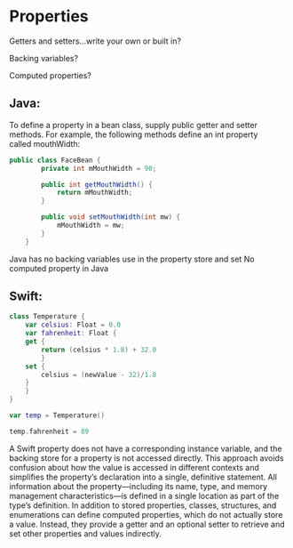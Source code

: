 # 	Properties
Getters and setters...write your own or built in?

Backing variables?

Computed properties?

## Java:
To define a property in a bean class, supply public getter and setter methods. For example, the following methods define an int property called mouthWidth:
```Java
public class FaceBean {
	    private int mMouthWidth = 90;

	    public int getMouthWidth() {
	        return mMouthWidth;
	    }

	    public void setMouthWidth(int mw) {
	        mMouthWidth = mw;
	    }
	}
```
Java has no backing variables use in the property store and set
No computed property in Java

## Swift:
```Swift
class Temperature {
    var celsius: Float = 0.0
    var fahrenheit: Float {
    get {
        return (celsius * 1.8) + 32.0
        }
    set {
        celsius = (newValue - 32)/1.8
    }
    }    
}

var temp = Temperature()

temp.fahrenheit = 89
```
A Swift property does not have a corresponding instance variable, and the backing store for a property is not accessed directly. This approach avoids confusion about how the value is accessed in different contexts and simplifies the property’s declaration into a single, definitive statement. All information about the property—including its name, type, and memory management characteristics—is defined in a single location as part of the type’s definition.
In addition to stored properties, classes, structures, and enumerations can define computed properties, which do not actually store a value. Instead, they provide a getter and an optional setter to retrieve and set other properties and values indirectly.

